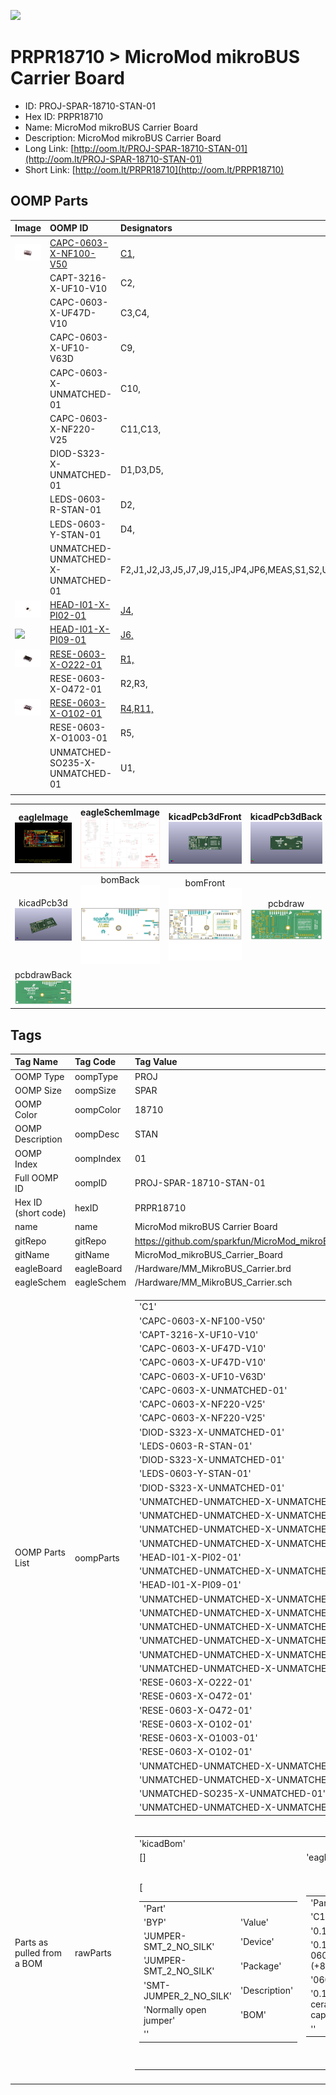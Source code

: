


  
![][im]
# PRPR18710 > MicroMod mikroBUS Carrier Board

- ID: PROJ-SPAR-18710-STAN-01
- Hex ID: PRPR18710
- Name: MicroMod mikroBUS Carrier Board
- Description: MicroMod mikroBUS Carrier Board
- Long Link: [http://oom.lt/PROJ-SPAR-18710-STAN-01](http://oom.lt/PROJ-SPAR-18710-STAN-01)
- Short Link: [http://oom.lt/PRPR18710](http://oom.lt/PRPR18710)

## OOMP Parts
  

|Image|OOMP ID|Designators|
| :--- | :--- | :--- |
|[![](https://raw.githubusercontent.com/oomlout/oomlout_OOMP_parts_V2/main/CAPC/0603/X/NF100/V50/image_140.jpg)](https://github.com/oomlout/oomlout_OOMP_parts_V2/tree/main/CAPC/0603/X/NF100/V50/)|[CAPC-0603-X-NF100-V50](https://github.com/oomlout/oomlout_OOMP_parts_V2/tree/main/CAPC/0603/X/NF100/V50/)|[C1,](https://github.com/oomlout/oomlout_OOMP_parts_V2/tree/main/CAPC/0603/X/NF100/V50/)|
|![]()|CAPT-3216-X-UF10-V10|C2,|
|![]()|CAPC-0603-X-UF47D-V10|C3,C4,|
|![]()|CAPC-0603-X-UF10-V63D|C9,|
|![]()|CAPC-0603-X-UNMATCHED-01|C10,|
|![]()|CAPC-0603-X-NF220-V25|C11,C13,|
|![]()|DIOD-S323-X-UNMATCHED-01|D1,D3,D5,|
|![]()|LEDS-0603-R-STAN-01|D2,|
|![]()|LEDS-0603-Y-STAN-01|D4,|
|![]()|UNMATCHED-UNMATCHED-X-UNMATCHED-01|F2,J1,J2,J3,J5,J7,J9,J15,JP4,JP6,MEAS,S1,S2,U2,|
|[![](https://raw.githubusercontent.com/oomlout/oomlout_OOMP_parts_V2/main/HEAD/I01/X/PI02/01/image_140.jpg)](https://github.com/oomlout/oomlout_OOMP_parts_V2/tree/main/HEAD/I01/X/PI02/01/)|[HEAD-I01-X-PI02-01](https://github.com/oomlout/oomlout_OOMP_parts_V2/tree/main/HEAD/I01/X/PI02/01/)|[J4,](https://github.com/oomlout/oomlout_OOMP_parts_V2/tree/main/HEAD/I01/X/PI02/01/)|
|[![](https://raw.githubusercontent.com/oomlout/oomlout_OOMP_parts_V2/main/HEAD/I01/X/PI09/01/image_140.jpg)](https://github.com/oomlout/oomlout_OOMP_parts_V2/tree/main/HEAD/I01/X/PI09/01/)|[HEAD-I01-X-PI09-01](https://github.com/oomlout/oomlout_OOMP_parts_V2/tree/main/HEAD/I01/X/PI09/01/)|[J6,](https://github.com/oomlout/oomlout_OOMP_parts_V2/tree/main/HEAD/I01/X/PI09/01/)|
|[![](https://raw.githubusercontent.com/oomlout/oomlout_OOMP_parts_V2/main/RESE/0603/X/O222/01/image_140.jpg)](https://github.com/oomlout/oomlout_OOMP_parts_V2/tree/main/RESE/0603/X/O222/01/)|[RESE-0603-X-O222-01](https://github.com/oomlout/oomlout_OOMP_parts_V2/tree/main/RESE/0603/X/O222/01/)|[R1,](https://github.com/oomlout/oomlout_OOMP_parts_V2/tree/main/RESE/0603/X/O222/01/)|
|![]()|RESE-0603-X-O472-01|R2,R3,|
|[![](https://raw.githubusercontent.com/oomlout/oomlout_OOMP_parts_V2/main/RESE/0603/X/O102/01/image_140.jpg)](https://github.com/oomlout/oomlout_OOMP_parts_V2/tree/main/RESE/0603/X/O102/01/)|[RESE-0603-X-O102-01](https://github.com/oomlout/oomlout_OOMP_parts_V2/tree/main/RESE/0603/X/O102/01/)|[R4,R11,](https://github.com/oomlout/oomlout_OOMP_parts_V2/tree/main/RESE/0603/X/O102/01/)|
|![]()|RESE-0603-X-O1003-01|R5,|
|![]()|UNMATCHED-SO235-X-UNMATCHED-01|U1,|
||||
  

|eagleImage<br>[![](https://raw.githubusercontent.com/oomlout/oomlout_OOMP_projects_V2/main/PROJ/SPAR/18710/STAN/01/eagleImage_140.png)](https://github.com/oomlout/oomlout_OOMP_projects_V2/tree/main/PROJ/SPAR/18710/STAN/01/eagleImage.png)|eagleSchemImage<br>[![](https://raw.githubusercontent.com/oomlout/oomlout_OOMP_projects_V2/main/PROJ/SPAR/18710/STAN/01/eagleSchemImage_140.png)](https://github.com/oomlout/oomlout_OOMP_projects_V2/tree/main/PROJ/SPAR/18710/STAN/01/eagleSchemImage.png)|kicadPcb3dFront<br>[![](https://raw.githubusercontent.com/oomlout/oomlout_OOMP_projects_V2/main/PROJ/SPAR/18710/STAN/01/kicadPcb3dFront_140.png)](https://github.com/oomlout/oomlout_OOMP_projects_V2/tree/main/PROJ/SPAR/18710/STAN/01/kicadPcb3dFront.png)|kicadPcb3dBack<br>[![](https://raw.githubusercontent.com/oomlout/oomlout_OOMP_projects_V2/main/PROJ/SPAR/18710/STAN/01/kicadPcb3dBack_140.png)](https://github.com/oomlout/oomlout_OOMP_projects_V2/tree/main/PROJ/SPAR/18710/STAN/01/kicadPcb3dBack.png)|
| :---: | :---: | :---: | :---: |
|kicadPcb3d<br>[![](https://raw.githubusercontent.com/oomlout/oomlout_OOMP_projects_V2/main/PROJ/SPAR/18710/STAN/01/kicadPcb3d_140.png)](https://github.com/oomlout/oomlout_OOMP_projects_V2/tree/main/PROJ/SPAR/18710/STAN/01/kicadPcb3d.png)|bomBack<br>[![](https://raw.githubusercontent.com/oomlout/oomlout_OOMP_projects_V2/main/PROJ/SPAR/18710/STAN/01/bomBack_140.png)](https://github.com/oomlout/oomlout_OOMP_projects_V2/tree/main/PROJ/SPAR/18710/STAN/01/bomBack.png)|bomFront<br>[![](https://raw.githubusercontent.com/oomlout/oomlout_OOMP_projects_V2/main/PROJ/SPAR/18710/STAN/01/bomFront_140.png)](https://github.com/oomlout/oomlout_OOMP_projects_V2/tree/main/PROJ/SPAR/18710/STAN/01/bomFront.png)|pcbdraw<br>[![](https://raw.githubusercontent.com/oomlout/oomlout_OOMP_projects_V2/main/PROJ/SPAR/18710/STAN/01/pcbdraw_140.png)](https://github.com/oomlout/oomlout_OOMP_projects_V2/tree/main/PROJ/SPAR/18710/STAN/01/pcbdraw.svg)|
|pcbdrawBack<br>[![](https://raw.githubusercontent.com/oomlout/oomlout_OOMP_projects_V2/main/PROJ/SPAR/18710/STAN/01/pcbdrawBack_140.png)](https://github.com/oomlout/oomlout_OOMP_projects_V2/tree/main/PROJ/SPAR/18710/STAN/01/pcbdrawBack.svg)||||

## Tags
  

|Tag Name|Tag Code|Tag Value|
| :--- | :--- | :--- |
|OOMP Type|oompType|PROJ|
|OOMP Size|oompSize|SPAR|
|OOMP Color|oompColor|18710|
|OOMP Description|oompDesc|STAN|
|OOMP Index|oompIndex|01|
|Full OOMP ID|oompID|PROJ-SPAR-18710-STAN-01|
|Hex ID (short code)|hexID|PRPR18710|
|name|name|MicroMod mikroBUS Carrier Board|
|gitRepo|gitRepo|https://github.com/sparkfun/MicroMod_mikroBUS_Carrier_Board|
|gitName|gitName|MicroMod_mikroBUS_Carrier_Board|
|eagleBoard|eagleBoard|/Hardware/MM_MikroBUS_Carrier.brd|
|eagleSchem|eagleSchem|/Hardware/MM_MikroBUS_Carrier.sch|
|OOMP Parts List|oompParts|<table><tr><td>'C1'</td></tr><tr><td> 'CAPC-0603-X-NF100-V50'</td><td> 'C2'</td></tr><tr><td> 'CAPT-3216-X-UF10-V10'</td><td> 'C3'</td></tr><tr><td> 'CAPC-0603-X-UF47D-V10'</td><td> 'C4'</td></tr><tr><td> 'CAPC-0603-X-UF47D-V10'</td><td> 'C9'</td></tr><tr><td> 'CAPC-0603-X-UF10-V63D'</td><td> 'C10'</td></tr><tr><td> 'CAPC-0603-X-UNMATCHED-01'</td><td> 'C11'</td></tr><tr><td> 'CAPC-0603-X-NF220-V25'</td><td> 'C13'</td></tr><tr><td> 'CAPC-0603-X-NF220-V25'</td><td> 'D1'</td></tr><tr><td> 'DIOD-S323-X-UNMATCHED-01'</td><td> 'D2'</td></tr><tr><td> 'LEDS-0603-R-STAN-01'</td><td> 'D3'</td></tr><tr><td> 'DIOD-S323-X-UNMATCHED-01'</td><td> 'D4'</td></tr><tr><td> 'LEDS-0603-Y-STAN-01'</td><td> 'D5'</td></tr><tr><td> 'DIOD-S323-X-UNMATCHED-01'</td><td> 'F2'</td></tr><tr><td> 'UNMATCHED-UNMATCHED-X-UNMATCHED-01'</td><td> 'J1'</td></tr><tr><td> 'UNMATCHED-UNMATCHED-X-UNMATCHED-01'</td><td> 'J2'</td></tr><tr><td> 'UNMATCHED-UNMATCHED-X-UNMATCHED-01'</td><td> 'J3'</td></tr><tr><td> 'UNMATCHED-UNMATCHED-X-UNMATCHED-01'</td><td> 'J4'</td></tr><tr><td> 'HEAD-I01-X-PI02-01'</td><td> 'J5'</td></tr><tr><td> 'UNMATCHED-UNMATCHED-X-UNMATCHED-01'</td><td> 'J6'</td></tr><tr><td> 'HEAD-I01-X-PI09-01'</td><td> 'J7'</td></tr><tr><td> 'UNMATCHED-UNMATCHED-X-UNMATCHED-01'</td><td> 'J9'</td></tr><tr><td> 'UNMATCHED-UNMATCHED-X-UNMATCHED-01'</td><td> 'J15'</td></tr><tr><td> 'UNMATCHED-UNMATCHED-X-UNMATCHED-01'</td><td> 'JP4'</td></tr><tr><td> 'UNMATCHED-UNMATCHED-X-UNMATCHED-01'</td><td> 'JP6'</td></tr><tr><td> 'UNMATCHED-UNMATCHED-X-UNMATCHED-01'</td><td> 'MEAS'</td></tr><tr><td> 'UNMATCHED-UNMATCHED-X-UNMATCHED-01'</td><td> 'R1'</td></tr><tr><td> 'RESE-0603-X-O222-01'</td><td> 'R2'</td></tr><tr><td> 'RESE-0603-X-O472-01'</td><td> 'R3'</td></tr><tr><td> 'RESE-0603-X-O472-01'</td><td> 'R4'</td></tr><tr><td> 'RESE-0603-X-O102-01'</td><td> 'R5'</td></tr><tr><td> 'RESE-0603-X-O1003-01'</td><td> 'R11'</td></tr><tr><td> 'RESE-0603-X-O102-01'</td><td> 'S1'</td></tr><tr><td> 'UNMATCHED-UNMATCHED-X-UNMATCHED-01'</td><td> 'S2'</td></tr><tr><td> 'UNMATCHED-UNMATCHED-X-UNMATCHED-01'</td><td> 'U1'</td></tr><tr><td> 'UNMATCHED-SO235-X-UNMATCHED-01'</td><td> 'U2'</td></tr><tr><td> 'UNMATCHED-UNMATCHED-X-UNMATCHED-01'</td></tr></table>|
|Parts as pulled from a BOM|rawParts|<table><tr><td>'kicadBom'</td></tr><tr><td> []</td><td> 'eagleBom'</td></tr><tr><td> [<table><tr><td>'Part'</td></tr><tr><td> 'BYP'</td><td> 'Value'</td></tr><tr><td> 'JUMPER-SMT_2_NO_SILK'</td><td> 'Device'</td></tr><tr><td> 'JUMPER-SMT_2_NO_SILK'</td><td> 'Package'</td></tr><tr><td> 'SMT-JUMPER_2_NO_SILK'</td><td> 'Description'</td></tr><tr><td> 'Normally open jumper'</td><td> 'BOM'</td></tr><tr><td> ''</td></tr></table></td><td> <table><tr><td>'Part'</td></tr><tr><td> 'C1'</td><td> 'Value'</td></tr><tr><td> '0.1uF'</td><td> 'Device'</td></tr><tr><td> '0.1UF-0603-25V-(+80/-20%)'</td><td> 'Package'</td></tr><tr><td> '0603'</td><td> 'Description'</td></tr><tr><td> '0.1µF ceramic capacitors'</td><td> 'BOM'</td></tr><tr><td> ''</td></tr></table></td><td> <table><tr><td>'Part'</td></tr><tr><td> 'C2'</td><td> 'Value'</td></tr><tr><td> '10uF'</td><td> 'Device'</td></tr><tr><td> '10UF-POLAR-EIA3216-16V-10%(TANT)'</td><td> 'Package'</td></tr><tr><td> 'EIA3216'</td><td> 'Description'</td></tr><tr><td> '10.0µF polarized capacitors'</td><td> 'BOM'</td></tr><tr><td> ''</td></tr></table></td><td> <table><tr><td>'Part'</td></tr><tr><td> 'C3'</td><td> 'Value'</td></tr><tr><td> '4.7uF'</td><td> 'Device'</td></tr><tr><td> '4.7UF-0603-35V-(20%)'</td><td> 'Package'</td></tr><tr><td> '0603'</td><td> 'Description'</td></tr><tr><td> '4.7µF ceramic capacitors'</td><td> 'BOM'</td></tr><tr><td> ''</td></tr></table></td><td> <table><tr><td>'Part'</td></tr><tr><td> 'C4'</td><td> 'Value'</td></tr><tr><td> '4.7uF'</td><td> 'Device'</td></tr><tr><td> '4.7UF-0603-35V-(20%)'</td><td> 'Package'</td></tr><tr><td> '0603'</td><td> 'Description'</td></tr><tr><td> '4.7µF ceramic capacitors'</td><td> 'BOM'</td></tr><tr><td> ''</td></tr></table></td><td> <table><tr><td>'Part'</td></tr><tr><td> 'C9'</td><td> 'Value'</td></tr><tr><td> '10uF'</td><td> 'Device'</td></tr><tr><td> '10UF-0603-6.3V-20%'</td><td> 'Package'</td></tr><tr><td> '0603'</td><td> 'Description'</td></tr><tr><td> '10.0µF ceramic capacitors'</td><td> 'BOM'</td></tr><tr><td> ''</td></tr></table></td><td> <table><tr><td>'Part'</td></tr><tr><td> 'C10'</td><td> 'Value'</td></tr><tr><td> '1.0uF'</td><td> 'Device'</td></tr><tr><td> '1.0UF-0603-16V-10%'</td><td> 'Package'</td></tr><tr><td> '0603'</td><td> 'Description'</td></tr><tr><td> '1µF ceramic capacitors'</td><td> 'BOM'</td></tr><tr><td> ''</td></tr></table></td><td> <table><tr><td>'Part'</td></tr><tr><td> 'C11'</td><td> 'Value'</td></tr><tr><td> '0.22uF'</td><td> 'Device'</td></tr><tr><td> '0.22UF-0603-25V-10%'</td><td> 'Package'</td></tr><tr><td> '0603'</td><td> 'Description'</td></tr><tr><td> '0.22µF ceramic capacitors'</td><td> 'BOM'</td></tr><tr><td> ''</td></tr></table></td><td> <table><tr><td>'Part'</td></tr><tr><td> 'C13'</td><td> 'Value'</td></tr><tr><td> '0.22uF'</td><td> 'Device'</td></tr><tr><td> '0.22UF-0603-25V-10%'</td><td> 'Package'</td></tr><tr><td> '0603'</td><td> 'Description'</td></tr><tr><td> '0.22µF ceramic capacitors'</td><td> 'BOM'</td></tr><tr><td> ''</td></tr></table></td><td> <table><tr><td>'Part'</td></tr><tr><td> 'D1'</td><td> 'Value'</td></tr><tr><td> '3.3V'</td><td> 'Device'</td></tr><tr><td> 'DIODE-ZENER-MM3Z3V3T1G'</td><td> 'Package'</td></tr><tr><td> 'SOD-323'</td><td> 'Description'</td></tr><tr><td> 'Zener Diode'</td><td> 'BOM'</td></tr><tr><td> ''</td></tr></table></td><td> <table><tr><td>'Part'</td></tr><tr><td> 'D2'</td><td> 'Value'</td></tr><tr><td> 'RED'</td><td> 'Device'</td></tr><tr><td> 'LED-RED0603'</td><td> 'Package'</td></tr><tr><td> 'LED-0603'</td><td> 'Description'</td></tr><tr><td> 'Red SMD LED'</td><td> 'BOM'</td></tr><tr><td> ''</td></tr></table></td><td> <table><tr><td>'Part'</td></tr><tr><td> 'D3'</td><td> 'Value'</td></tr><tr><td> '3A/10V/280mV'</td><td> 'Device'</td></tr><tr><td> 'DIODE-SCHOTTKY-BAT60A'</td><td> 'Package'</td></tr><tr><td> 'SOD-323'</td><td> 'Description'</td></tr><tr><td> 'Schottky diode'</td><td> 'BOM'</td></tr><tr><td> ''</td></tr></table></td><td> <table><tr><td>'Part'</td></tr><tr><td> 'D4'</td><td> 'Value'</td></tr><tr><td> 'Yellow'</td><td> 'Device'</td></tr><tr><td> 'LED-YELLOW0603'</td><td> 'Package'</td></tr><tr><td> 'LED-0603'</td><td> 'Description'</td></tr><tr><td> 'Yellow SMD LED'</td><td> 'BOM'</td></tr><tr><td> ''</td></tr></table></td><td> <table><tr><td>'Part'</td></tr><tr><td> 'D5'</td><td> 'Value'</td></tr><tr><td> '3A/10V/280mV'</td><td> 'Device'</td></tr><tr><td> 'DIODE-SCHOTTKY-BAT60A'</td><td> 'Package'</td></tr><tr><td> 'SOD-323'</td><td> 'Description'</td></tr><tr><td> 'Schottky diode'</td><td> 'BOM'</td></tr><tr><td> ''</td></tr></table></td><td> <table><tr><td>'Part'</td></tr><tr><td> 'F2'</td><td> 'Value'</td></tr><tr><td> '6V/2A'</td><td> 'Device'</td></tr><tr><td> 'PPTC_6V2A'</td><td> 'Package'</td></tr><tr><td> '1210'</td><td> 'Description'</td></tr><tr><td> 'Resettable Fuse PPTC'</td><td> 'BOM'</td></tr><tr><td> ''</td></tr></table></td><td> <table><tr><td>'Part'</td></tr><tr><td> 'FD1'</td><td> 'Value'</td></tr><tr><td> 'FIDUCIALUFIDUCIAL'</td><td> 'Device'</td></tr><tr><td> 'FIDUCIALUFIDUCIAL'</td><td> 'Package'</td></tr><tr><td> 'FIDUCIAL-MICRO'</td><td> 'Description'</td></tr><tr><td> 'Fiducial Alignment Points'</td><td> 'BOM'</td></tr><tr><td> ''</td></tr></table></td><td> <table><tr><td>'Part'</td></tr><tr><td> 'FD2'</td><td> 'Value'</td></tr><tr><td> 'FIDUCIALUFIDUCIAL'</td><td> 'Device'</td></tr><tr><td> 'FIDUCIALUFIDUCIAL'</td><td> 'Package'</td></tr><tr><td> 'FIDUCIAL-MICRO'</td><td> 'Description'</td></tr><tr><td> 'Fiducial Alignment Points'</td><td> 'BOM'</td></tr><tr><td> ''</td></tr></table></td><td> <table><tr><td>'Part'</td></tr><tr><td> 'FD3'</td><td> 'Value'</td></tr><tr><td> 'FIDUCIALUFIDUCIAL'</td><td> 'Device'</td></tr><tr><td> 'FIDUCIALUFIDUCIAL'</td><td> 'Package'</td></tr><tr><td> 'FIDUCIAL-MICRO'</td><td> 'Description'</td></tr><tr><td> 'Fiducial Alignment Points'</td><td> 'BOM'</td></tr><tr><td> ''</td></tr></table></td><td> <table><tr><td>'Part'</td></tr><tr><td> 'FD4'</td><td> 'Value'</td></tr><tr><td> 'FIDUCIALUFIDUCIAL'</td><td> 'Device'</td></tr><tr><td> 'FIDUCIALUFIDUCIAL'</td><td> 'Package'</td></tr><tr><td> 'FIDUCIAL-MICRO'</td><td> 'Description'</td></tr><tr><td> 'Fiducial Alignment Points'</td><td> 'BOM'</td></tr><tr><td> ''</td></tr></table></td><td> <table><tr><td>'Part'</td></tr><tr><td> 'FRAME1'</td><td> 'Value'</td></tr><tr><td> 'FRAME-LEDGER'</td><td> 'Device'</td></tr><tr><td> 'FRAME-LEDGER'</td><td> 'Package'</td></tr><tr><td> 'CREATIVE_COMMONS'</td><td> 'Description'</td></tr><tr><td> 'Schematic Frame - Ledger'</td><td> 'BOM'</td></tr><tr><td> ''</td></tr></table></td><td> <table><tr><td>'Part'</td></tr><tr><td> 'H1'</td><td> 'Value'</td></tr><tr><td> 'STAND-OFF'</td><td> 'Device'</td></tr><tr><td> 'STAND-OFF'</td><td> 'Package'</td></tr><tr><td> 'STAND-OFF'</td><td> 'Description'</td></tr><tr><td> 'Stand Off'</td><td> 'BOM'</td></tr><tr><td> ''</td></tr></table></td><td> <table><tr><td>'Part'</td></tr><tr><td> 'H2'</td><td> 'Value'</td></tr><tr><td> 'STAND-OFF'</td><td> 'Device'</td></tr><tr><td> 'STAND-OFF'</td><td> 'Package'</td></tr><tr><td> 'STAND-OFF'</td><td> 'Description'</td></tr><tr><td> 'Stand Off'</td><td> 'BOM'</td></tr><tr><td> ''</td></tr></table></td><td> <table><tr><td>'Part'</td></tr><tr><td> 'H3'</td><td> 'Value'</td></tr><tr><td> 'STAND-OFF'</td><td> 'Device'</td></tr><tr><td> 'STAND-OFF'</td><td> 'Package'</td></tr><tr><td> 'STAND-OFF'</td><td> 'Description'</td></tr><tr><td> 'Stand Off'</td><td> 'BOM'</td></tr><tr><td> ''</td></tr></table></td><td> <table><tr><td>'Part'</td></tr><tr><td> 'H4'</td><td> 'Value'</td></tr><tr><td> 'STAND-OFF'</td><td> 'Device'</td></tr><tr><td> 'STAND-OFF'</td><td> 'Package'</td></tr><tr><td> 'STAND-OFF'</td><td> 'Description'</td></tr><tr><td> 'Stand Off'</td><td> 'BOM'</td></tr><tr><td> ''</td></tr></table></td><td> <table><tr><td>'Part'</td></tr><tr><td> 'H5'</td><td> 'Value'</td></tr><tr><td> 'STAND-OFF-REFLOW-M2.5_2.5MM_TALL'</td><td> 'Device'</td></tr><tr><td> 'STAND-OFF-REFLOW-M2.5_2.5MM_TALL'</td><td> 'Package'</td></tr><tr><td> 'STAND-OFF-REFLOW-M2.5'</td><td> 'Description'</td></tr><tr><td> 'Stand Off Reflow Compatible'</td><td> 'BOM'</td></tr><tr><td> ''</td></tr></table></td><td> <table><tr><td>'Part'</td></tr><tr><td> 'J1'</td><td> 'Value'</td></tr><tr><td> ''</td><td> 'Device'</td></tr><tr><td> 'USB_C_2-LAYER_PADS'</td><td> 'Package'</td></tr><tr><td> 'USB-C-16P-2LAYER-PADS'</td><td> 'Description'</td></tr><tr><td> 'USB Type C 16Pin Connector'</td><td> 'BOM'</td></tr><tr><td> ''</td></tr></table></td><td> <table><tr><td>'Part'</td></tr><tr><td> 'J2'</td><td> 'Value'</td></tr><tr><td> 'QWIIC_RIGHT_ANGLE'</td><td> 'Device'</td></tr><tr><td> 'QWIIC_CONNECTORJS-1MM'</td><td> 'Package'</td></tr><tr><td> 'JST04_1MM_RA'</td><td> 'Description'</td></tr><tr><td> 'SparkFun I2C Standard Qwiic Connector'</td><td> 'BOM'</td></tr><tr><td> ''</td></tr></table></td><td> <table><tr><td>'Part'</td></tr><tr><td> 'J3'</td><td> 'Value'</td></tr><tr><td> ''</td><td> 'Device'</td></tr><tr><td> 'JST_2MM_MALE'</td><td> 'Package'</td></tr><tr><td> 'JST-2-SMD'</td><td> 'Description'</td></tr><tr><td> 'JST 2MM MALE RA CONNECTOR'</td><td> 'BOM'</td></tr><tr><td> ''</td></tr></table></td><td> <table><tr><td>'Part'</td></tr><tr><td> 'J4'</td><td> 'Value'</td></tr><tr><td> ''</td><td> 'Device'</td></tr><tr><td> 'CONN_021X02_NO_SILK'</td><td> 'Package'</td></tr><tr><td> '1X02_NO_SILK'</td><td> 'Description'</td></tr><tr><td> 'Multi connection point. Often used as Generic Header-pin footprint for 0.1 inch spaced/style header connections'</td><td> 'BOM'</td></tr><tr><td> ''</td></tr></table></td><td> <table><tr><td>'Part'</td></tr><tr><td> 'J5'</td><td> 'Value'</td></tr><tr><td> 'Vertical Qwiic Connector'</td><td> 'Device'</td></tr><tr><td> 'QWIIC_CONNECTOR'</td><td> 'Package'</td></tr><tr><td> 'JST04_1MM_VERT'</td><td> 'Description'</td></tr><tr><td> 'SparkFun I2C Standard Qwiic Connector'</td><td> 'BOM'</td></tr><tr><td> ''</td></tr></table></td><td> <table><tr><td>'Part'</td></tr><tr><td> 'J6'</td><td> 'Value'</td></tr><tr><td> ''</td><td> 'Device'</td></tr><tr><td> 'CONN_09NO_SILK'</td><td> 'Package'</td></tr><tr><td> '1X09_NO_SILK'</td><td> 'Description'</td></tr><tr><td> 'Multi connection point. Often used as Generic Header-pin footprint for 0.1 inch spaced/style header connections'</td><td> 'BOM'</td></tr><tr><td> ''</td></tr></table></td><td> <table><tr><td>'Part'</td></tr><tr><td> 'J7'</td><td> 'Value'</td></tr><tr><td> 'MIKROBUS_SMD_BLACK1'</td><td> 'Device'</td></tr><tr><td> 'MIKROBUS_SMD_BLACK1'</td><td> 'Package'</td></tr><tr><td> 'MIKROBUS_SMD_BLACK'</td><td> 'Description'</td></tr><tr><td> ''</td><td> 'BOM'</td></tr><tr><td> ''</td></tr></table></td><td> <table><tr><td>'Part'</td></tr><tr><td> 'J9'</td><td> 'Value'</td></tr><tr><td> 'CORTEX_JTAG_DEBUG_MINIMUM_PTH'</td><td> 'Device'</td></tr><tr><td> 'CORTEX_JTAG_DEBUG_MINIMUM_PTH'</td><td> 'Package'</td></tr><tr><td> '2X5-PTH-1.27MM'</td><td> 'Description'</td></tr><tr><td> 'Cortex Debug Connector - 10 pin'</td><td> 'BOM'</td></tr><tr><td> ''</td></tr></table></td><td> <table><tr><td>'Part'</td></tr><tr><td> 'J15'</td><td> 'Value'</td></tr><tr><td> 'MICROMOD-2222-C'</td><td> 'Device'</td></tr><tr><td> 'MICROMOD-2222-C'</td><td> 'Package'</td></tr><tr><td> 'M.2-CONNECTOR-E'</td><td> 'Description'</td></tr><tr><td> 'MicroMod Connector'</td><td> 'BOM'</td></tr><tr><td> ''</td></tr></table></td><td> <table><tr><td>'Part'</td></tr><tr><td> 'JP4'</td><td> 'Value'</td></tr><tr><td> '3V3 LED'</td><td> 'Device'</td></tr><tr><td> 'JUMPER-SMT_2_NC_TRACE_SILK'</td><td> 'Package'</td></tr><tr><td> 'SMT-JUMPER_2_NC_TRACE_SILK'</td><td> 'Description'</td></tr><tr><td> 'Normally closed trace jumper'</td><td> 'BOM'</td></tr><tr><td> ''</td></tr></table></td><td> <table><tr><td>'Part'</td></tr><tr><td> 'JP6'</td><td> 'Value'</td></tr><tr><td> 'VE'</td><td> 'Device'</td></tr><tr><td> 'JUMPER-SMT_2_NO_SILK'</td><td> 'Package'</td></tr><tr><td> 'SMT-JUMPER_2_NO_SILK'</td><td> 'Description'</td></tr><tr><td> 'Normally open jumper'</td><td> 'BOM'</td></tr><tr><td> ''</td></tr></table></td><td> <table><tr><td>'Part'</td></tr><tr><td> 'LOGO1'</td><td> 'Value'</td></tr><tr><td> 'SFE_LOGO_NAME_FLAME.2_INCH'</td><td> 'Device'</td></tr><tr><td> 'SFE_LOGO_NAME_FLAME.2_INCH'</td><td> 'Package'</td></tr><tr><td> 'SFE_LOGO_NAME_FLAME_.2'</td><td> 'Description'</td></tr><tr><td> 'SparkFun Font Logo w/ Flame'</td><td> 'BOM'</td></tr><tr><td> ''</td></tr></table></td><td> <table><tr><td>'Part'</td></tr><tr><td> 'LOGO2'</td><td> 'Value'</td></tr><tr><td> 'QWIIC_LOGO_CONNECTOR'</td><td> 'Device'</td></tr><tr><td> 'QWIIC_LOGO_CONNECTOR'</td><td> 'Package'</td></tr><tr><td> 'QWIIC_5.5MM'</td><td> 'Description'</td></tr><tr><td> 'Qwiic Logos for placement on schematic and PCB. The 5.5mm silk logo is best for placing next to Qwiic connector.'</td><td> 'BOM'</td></tr><tr><td> ''</td></tr></table></td><td> <table><tr><td>'Part'</td></tr><tr><td> 'LOGO3'</td><td> 'Value'</td></tr><tr><td> 'OSHW-LOGOM'</td><td> 'Device'</td></tr><tr><td> 'OSHW-LOGOM'</td><td> 'Package'</td></tr><tr><td> 'OSHW-LOGO-M'</td><td> 'Description'</td></tr><tr><td> 'Open-Source Hardware (OSHW) Logo'</td><td> 'BOM'</td></tr><tr><td> ''</td></tr></table></td><td> <table><tr><td>'Part'</td></tr><tr><td> 'MEAS'</td><td> 'Value'</td></tr><tr><td> 'JUMPER-COMBO_2_NC_TRACE'</td><td> 'Device'</td></tr><tr><td> 'JUMPER-COMBO_2_NC_TRACE'</td><td> 'Package'</td></tr><tr><td> 'COMBO-JUMPER_2_NC_TRACE'</td><td> 'Description'</td></tr><tr><td> ''</td><td> 'BOM'</td></tr><tr><td> ''</td></tr></table></td><td> <table><tr><td>'Part'</td></tr><tr><td> 'R1'</td><td> 'Value'</td></tr><tr><td> '2.2k'</td><td> 'Device'</td></tr><tr><td> '2.2KOHM-0603-1/10W-1%'</td><td> 'Package'</td></tr><tr><td> '0603'</td><td> 'Description'</td></tr><tr><td> '2.2kΩ resistor'</td><td> 'BOM'</td></tr><tr><td> ''</td></tr></table></td><td> <table><tr><td>'Part'</td></tr><tr><td> 'R2'</td><td> 'Value'</td></tr><tr><td> '5.1k'</td><td> 'Device'</td></tr><tr><td> '5.1KOHM5.1KOHM-0603-1/10W-1%'</td><td> 'Package'</td></tr><tr><td> '0603'</td><td> 'Description'</td></tr><tr><td> ''</td><td> 'BOM'</td></tr><tr><td> ''</td></tr></table></td><td> <table><tr><td>'Part'</td></tr><tr><td> 'R3'</td><td> 'Value'</td></tr><tr><td> '5.1k'</td><td> 'Device'</td></tr><tr><td> '5.1KOHM5.1KOHM-0603-1/10W-1%'</td><td> 'Package'</td></tr><tr><td> '0603'</td><td> 'Description'</td></tr><tr><td> ''</td><td> 'BOM'</td></tr><tr><td> ''</td></tr></table></td><td> <table><tr><td>'Part'</td></tr><tr><td> 'R4'</td><td> 'Value'</td></tr><tr><td> '1k'</td><td> 'Device'</td></tr><tr><td> '1KOHM-0603-1/10W-1%'</td><td> 'Package'</td></tr><tr><td> '0603'</td><td> 'Description'</td></tr><tr><td> '1kΩ resistor'</td><td> 'BOM'</td></tr><tr><td> ''</td></tr></table></td><td> <table><tr><td>'Part'</td></tr><tr><td> 'R5'</td><td> 'Value'</td></tr><tr><td> '100k'</td><td> 'Device'</td></tr><tr><td> '100KOHM-0603-1/10W-1%'</td><td> 'Package'</td></tr><tr><td> '0603'</td><td> 'Description'</td></tr><tr><td> '100kΩ resistor'</td><td> 'BOM'</td></tr><tr><td> ''</td></tr></table></td><td> <table><tr><td>'Part'</td></tr><tr><td> 'R11'</td><td> 'Value'</td></tr><tr><td> '1k'</td><td> 'Device'</td></tr><tr><td> '1KOHM-0603-1/10W-1%'</td><td> 'Package'</td></tr><tr><td> '0603'</td><td> 'Description'</td></tr><tr><td> '1kΩ resistor'</td><td> 'BOM'</td></tr><tr><td> ''</td></tr></table></td><td> <table><tr><td>'Part'</td></tr><tr><td> 'S1'</td><td> 'Value'</td></tr><tr><td> 'Reset'</td><td> 'Device'</td></tr><tr><td> 'MOMENTARY-SWITCH-SPST-SMD-5.2-TALL-REDUNDANT'</td><td> 'Package'</td></tr><tr><td> 'TACTILE_SWITCH_SMD_5.2MM'</td><td> 'Description'</td></tr><tr><td> 'Momentary Switch (Pushbutton) - SPST'</td><td> 'BOM'</td></tr><tr><td> ''</td></tr></table></td><td> <table><tr><td>'Part'</td></tr><tr><td> 'S2'</td><td> 'Value'</td></tr><tr><td> 'BOOT'</td><td> 'Device'</td></tr><tr><td> 'MOMENTARY-SWITCH-SPST-SMD-5.2-TALL-REDUNDANT'</td><td> 'Package'</td></tr><tr><td> 'TACTILE_SWITCH_SMD_5.2MM'</td><td> 'Description'</td></tr><tr><td> 'Momentary Switch (Pushbutton) - SPST'</td><td> 'BOM'</td></tr><tr><td> ''</td></tr></table></td><td> <table><tr><td>'Part'</td></tr><tr><td> 'SWDCK'</td><td> 'Value'</td></tr><tr><td> 'TEST-POINTTP_15TH_THRU'</td><td> 'Device'</td></tr><tr><td> 'TEST-POINTTP_15TH_THRU'</td><td> 'Package'</td></tr><tr><td> 'TP_15TH'</td><td> 'Description'</td></tr><tr><td> 'SparkFun Test Points'</td><td> 'BOM'</td></tr><tr><td> ''</td></tr></table></td><td> <table><tr><td>'Part'</td></tr><tr><td> 'SWDIO'</td><td> 'Value'</td></tr><tr><td> 'TEST-POINTTP_15TH_THRU'</td><td> 'Device'</td></tr><tr><td> 'TEST-POINTTP_15TH_THRU'</td><td> 'Package'</td></tr><tr><td> 'TP_15TH'</td><td> 'Description'</td></tr><tr><td> 'SparkFun Test Points'</td><td> 'BOM'</td></tr><tr><td> ''</td></tr></table></td><td> <table><tr><td>'Part'</td></tr><tr><td> 'U$7'</td><td> 'Value'</td></tr><tr><td> 'MIKROBUS_LOGO'</td><td> 'Device'</td></tr><tr><td> 'MIKROBUS_LOGO'</td><td> 'Package'</td></tr><tr><td> 'MIKROBUS_LOGO'</td><td> 'Description'</td></tr><tr><td> ''</td><td> 'BOM'</td></tr><tr><td> ''</td></tr></table></td><td> <table><tr><td>'Part'</td></tr><tr><td> 'U1'</td><td> 'Value'</td></tr><tr><td> 'MCP73831'</td><td> 'Device'</td></tr><tr><td> 'MCP73831'</td><td> 'Package'</td></tr><tr><td> 'SOT23-5'</td><td> 'Description'</td></tr><tr><td> 'MCP73831T Li-Ion</td><td> Li-Pol Controller'</td><td> 'BOM'</td></tr><tr><td> ''</td></tr></table></td><td> <table><tr><td>'Part'</td></tr><tr><td> 'U2'</td><td> 'Value'</td></tr><tr><td> 'AP7361C-33FGEUDFN-8'</td><td> 'Device'</td></tr><tr><td> 'AP7361C-33FGEUDFN-8'</td><td> 'Package'</td></tr><tr><td> 'UDFN-8'</td><td> 'Description'</td></tr><tr><td> 'AP7361C 3.3V LDO Regulator'</td><td> 'BOM'</td></tr><tr><td> ''</td></tr></table>]</td></tr></table>|
||||



[im]: PROJ/SPAR/18710/STAN/01/kicadPcb3d_450.png
